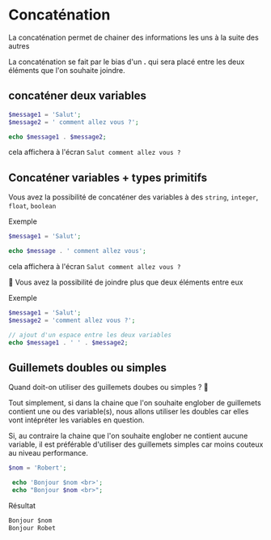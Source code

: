 # Concaténation

La concaténation permet de chainer des informations les uns à la suite des autres

La concaténation se fait par le bias d'un **.** qui sera placé entre les deux éléments que l'on souhaite joindre.

## concaténer deux variables


```php
$message1 = 'Salut';
$message2 = ' comment allez vous ?';

echo $message1 . $message2;
```
cela affichera à l'écran `Salut comment allez vous ?`


## Concaténer variables + types primitifs

Vous avez la possibilité de concaténer des variables à des `string`, `integer`, `float`, `boolean`

Exemple

```php
$message1 = 'Salut';

echo $message . ' comment allez vous';
```
cela affichera à l'écran `Salut comment allez vous ?`

:information_desk_person: Vous avez la possibilité de joindre plus que deux éléments entre eux

Exemple

```php
$message1 = 'Salut';
$message2 = 'comment allez vous ?';

// ajout d'un espace entre les deux variables
echo $message1 . ' ' . $message2;
```


## Guillemets doubles ou simples

Quand doit-on utiliser des guillemets doubes ou simples ? :shrug:


Tout simplement, si dans la chaine que l'on souhaite englober  de guillemets contient une ou des variable(s), nous allons utiliser les doubles car elles vont intépréter les variables en question.

Si, au contraire la chaine que l'on souhaite englober ne contient aucune variable, il est préférable d'utiliser des guillemets simples car moins couteux au niveau performance.


```php
$nom = 'Robert';

 echo 'Bonjour $nom <br>';
 echo "Bonjour $nom <br>";
```

Résultat

```html
Bonjour $nom
Bonjour Robet
```


